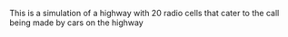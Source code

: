 This is a simulation of a highway with 20 radio cells that cater to the call
being made by cars on the highway
